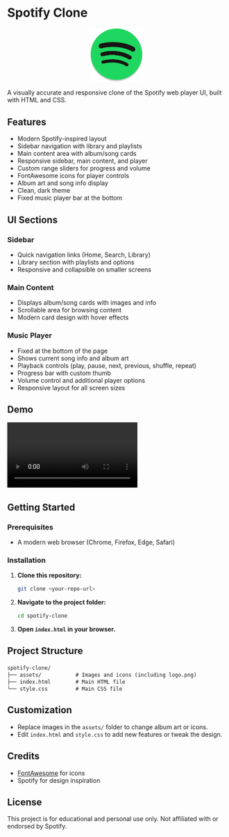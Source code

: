 # Spotify Clone

<p align="center">
  <img src="assets/logo.png" alt="Spotify Logo" width="120" />
</p>

A visually accurate and responsive clone of the Spotify web player UI, built with HTML and CSS.

## Features
- Modern Spotify-inspired layout
- Sidebar navigation with library and playlists
- Main content area with album/song cards
- Responsive sidebar, main content, and player
- Custom range sliders for progress and volume
- FontAwesome icons for player controls
- Album art and song info display
- Clean, dark theme
- Fixed music player bar at the bottom

## UI Sections

### Sidebar
- Quick navigation links (Home, Search, Library)
- Library section with playlists and options
- Responsive and collapsible on smaller screens

### Main Content
- Displays album/song cards with images and info
- Scrollable area for browsing content
- Modern card design with hover effects

### Music Player
- Fixed at the bottom of the page
- Shows current song info and album art
- Playback controls (play, pause, next, previous, shuffle, repeat)
- Progress bar with custom thumb
- Volume control and additional player options
- Responsive layout for all screen sizes

## Demo

![Watch the demo video](assets/video.mp4)


## Getting Started

### Prerequisites
- A modern web browser (Chrome, Firefox, Edge, Safari)

### Installation
1. **Clone this repository:**
   ```bash
   git clone <your-repo-url>
   ```
2. **Navigate to the project folder:**
   ```bash
   cd spotify-clone
   ```
3. **Open `index.html` in your browser.**

## Project Structure
```
spotify-clone/
├── assets/           # Images and icons (including logo.png)
├── index.html        # Main HTML file
└── style.css         # Main CSS file
```

## Customization
- Replace images in the `assets/` folder to change album art or icons.
- Edit `index.html` and `style.css` to add new features or tweak the design.

## Credits
- [FontAwesome](https://fontawesome.com/) for icons
- Spotify for design inspiration

## License
This project is for educational and personal use only. Not affiliated with or endorsed by Spotify. 